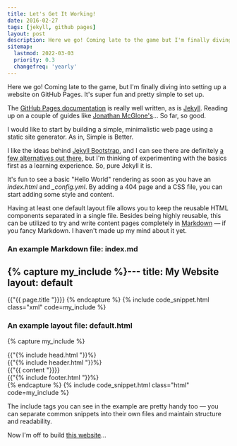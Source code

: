 ```yaml
---
title: Let's Get It Working!
date: 2016-02-27
tags: [jekyll, github pages]
layout: post
description: Here we go! Coming late to the game but I'm finally diving into setting up a website on GitHub Pages. It's super fun and pretty simple to set up.
sitemap:
  lastmod: 2022-03-03
  priority: 0.3
  changefreq: 'yearly'
---
```


Here we go! Coming late to the game, but I'm finally diving into setting up a website on GitHub Pages. It's super fun and pretty simple to set up.

The [GitHub Pages documentation](https://pages.github.com/) is really well written, as is [Jekyll](http://jekyllrb.com/). Reading up on a couple of guides like [Jonathan McGlone's](http://jmcglone.com/guides/github-pages/)... So far, so good.

<!--break-->

I would like to start by building a simple, minimalistic web page using a static site generator. As in, Simple is Better.

I like the ideas behind [Jekyll Bootstrap](http://jekyllbootstrap.com/), and I can see there are definitely [a few alternatives out there](https://www.staticgen.com/), but I'm thinking of experimenting with the basics first as a learning experience. So, pure Jekyll it is.

It's fun to see a basic "Hello World" rendering as soon as you have an *index.html* and *_config.yml*.
By adding a 404 page and a CSS file, you can start adding some style and content.

Having at least one default layout file allows you to keep the reusable HTML components separated in a single file. Besides being highly reusable, this can be utilized to try and write content pages completely in [Markdown](http://kramdown.gettalong.org/index.html) — if you fancy Markdown. I haven't made up my mind about it yet.

### An example Markdown file: index.md

{% capture my_include %}---
title: My Website
layout: default
---
{{"{{ page.title "}}}}
{% endcapture %}
{% include code_snippet.html class="xml" code=my_include %}


### An example layout file: default.html

{% capture my_include %}<!DOCTYPE html>
<html>
  {{"{% include head.html "}}%}
  <body>
    <div class="container">
      <div class="header">
        {{"{% include header.html "}}%}
      </div>
      <div class="body">
        {{"{{ content "}}}} <!-- the content generated from the markup file -->
      </div>
      <div class="footer">
        {{"{% include footer.html "}}%}
      </div>
    </div>
  </body>
</html>
{% endcapture %}
{% include code_snippet.html class="html" code=my_include %}

The include tags you can see in the example are pretty handy too — you can separate common snippets into their own files and maintain structure and readability.

Now I'm off to build [this website](https://github.com/cogitor/cogitor.github.io)...
